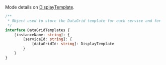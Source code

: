 Mode details on [DisplayTemplate](#displaytemplate).

```typescript
/**
 * Object used to store the DataGrid template for each service and for each user.
 */
interface DataGridTemplates {
    [instanceName: string]: {
        [serviceId: string]: {
            [dataGridId: string]: DisplayTemplate
        }
    }
}
```